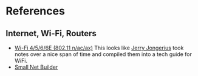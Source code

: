 # References


## Internet, Wi-Fi, Routers

- [Wi-Fi 4/5/6/6E (802.11 n/ac/ax)](https://www.duckware.com/tech/wifi-in-the-us.html) This looks like [Jerry Jongerius](https://www.duckware.com/support/about.html) took notes over a nice span of time and compiled them into a tech guide for WiFi.
- [Small Net Builder](https://www.smallnetbuilder.com)